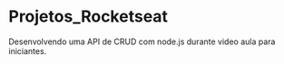 # Projetos_Rocketseat
Desenvolvendo uma API de CRUD com node.js durante video aula para iniciantes.
